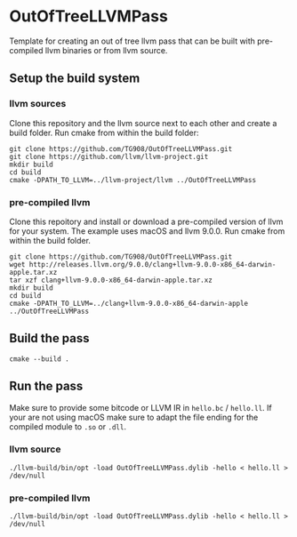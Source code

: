 # OutOfTreeLLVMPass

Template for creating an out of tree llvm pass that can be built with pre-compiled llvm binaries or from llvm source.

## Setup the build system

### llvm sources

Clone this repository and the llvm source next to each other and create a build folder. 
Run cmake from within the build folder:
```
git clone https://github.com/TG908/OutOfTreeLLVMPass.git
git clone https://github.com/llvm/llvm-project.git
mkdir build
cd build
cmake -DPATH_TO_LLVM=../llvm-project/llvm ../OutOfTreeLLVMPass
```

### pre-compiled llvm

Clone this repoitory and install or download a pre-compiled version of llvm for your system. The example uses macOS and llvm 9.0.0.
Run cmake from within the build folder.
```
git clone https://github.com/TG908/OutOfTreeLLVMPass.git
wget http://releases.llvm.org/9.0.0/clang+llvm-9.0.0-x86_64-darwin-apple.tar.xz
tar xzf clang+llvm-9.0.0-x86_64-darwin-apple.tar.xz
mkdir build
cd build
cmake -DPATH_TO_LLVM=../clang+llvm-9.0.0-x86_64-darwin-apple ../OutOfTreeLLVMPass
```

## Build the pass

```
cmake --build .
```

## Run the pass

Make sure to provide some bitcode or LLVM IR in `hello.bc` / `hello.ll`. If your are not using macOS make sure to adapt the file ending for the compiled module to `.so` or `.dll`.

### llvm source

```
./llvm-build/bin/opt -load OutOfTreeLLVMPass.dylib -hello < hello.ll > /dev/null

```

### pre-compiled llvm

```
./llvm-build/bin/opt -load OutOfTreeLLVMPass.dylib -hello < hello.ll > /dev/null

```

